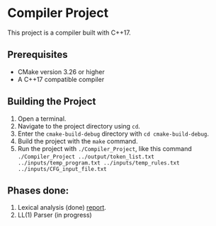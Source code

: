 # Compiler Project

This project is a compiler built with C++17.

## Prerequisites

- CMake version 3.26 or higher
- A C++17 compatible compiler

## Building the Project

1. Open a terminal.
2. Navigate to the project directory using `cd`.
3. Enter the `cmake-build-debug` directory with `cd cmake-build-debug`.
4. Build the project with the `make` command.
5. Run the project with `./Compiler_Project`, like this command `./Compiler_Project ../output/token_list.txt ../inputs/temp_program.txt ../inputs/temp_rules.txt ../inputs/CFG_input_file.txt`


## Phases done:
1. Lexical analysis (done) [report](https://docs.google.com/document/d/1bXKkk5lQyoX6ByykcY85MEljZOS390rvbRw2BJxWUHE/edit?usp=sharing).
2. LL(1) Parser (in progress)